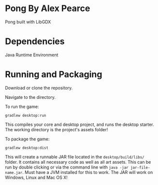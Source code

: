 # Pong By Alex Pearce

Pong built with LibGDX

# Dependencies

Java Runtime Environment

# Running and Packaging

Download or clone the repository.

Navigate to the directory.

To run the game:

`gradlew desktop:run`

This compiles your core and desktop project, and runs the desktop starter. The working directory is the project's assets folder!

To package the game:

`gradlew desktop:dist`

This will create a runnable JAR file located in the `desktop/build/libs/` folder. It contains all necessary code as well as all art assets. This can be run by double clicking or via the command line with `java -jar jar-file-name.jar`. Must have a JVM installed for this to work. The JAR will work on Windows, Linux and Mac OS X!



